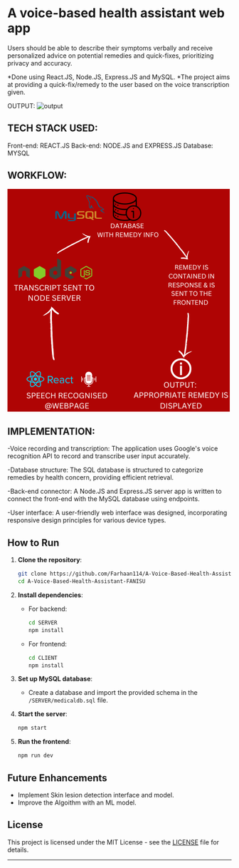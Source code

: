 # A voice-based health assistant web app 

Users should be able to describe their symptoms verbally and receive personalized advice on potential remedies and quick-fixes, prioritizing privacy and accuracy.

*Done using React.JS, Node.JS, Express.JS and MySQL.
*The project aims at providing a quick-fix/remedy to the user based on the voice transcription given.

OUTPUT:
![output](https://github.com/Farhaan114/A-Voice-Based-Health-Assistant-FANISU/assets/110080291/79b21f5d-7cde-49a3-bd59-5c214cd79059)

## TECH STACK USED: 
Front-end: REACT.JS
Back-end: NODE.JS and EXPRESS.JS
Database: MYSQL


## WORKFLOW: 

![FLOW](https://github.com/Farhaan114/A-Voice-Based-Health-Assistant-FANISU/blob/master/CLIENT/src/assets/SPEECH%20RECOGNITION.png)


## IMPLEMENTATION: 

-Voice recording and transcription: The application uses Google's voice recognition API to record and transcribe user input accurately.

-Database structure: The SQL database is structured to categorize remedies by health concern, providing efficient retrieval.

-Back-end connector: A Node.JS and Express.JS server app is written to connect the front-end with the MySQL database using endpoints.

-User interface: A user-friendly web interface was designed, incorporating responsive design principles for various device types.

## How to Run

1. **Clone the repository**:
   ```bash
   git clone https://github.com/Farhaan114/A-Voice-Based-Health-Assistant-FANISU.git
   cd A-Voice-Based-Health-Assistant-FANISU
   ```

2. **Install dependencies**:
   - For backend:
     ```bash
     cd SERVER
     npm install
     ```
   - For frontend:
     ```bash
     cd CLIENT
     npm install
     ```

3. **Set up MySQL database**:
   - Create a database and import the provided schema in the `/SERVER/medicaldb.sql` file.

4. **Start the server**:
   ```bash
   npm start
   ```

5. **Run the frontend**:
   ```bash
   npm run dev
   ```

## Future Enhancements

- Implement Skin lesion detection interface and model.
- Improve the Algoithm with an ML model.

## License

This project is licensed under the MIT License - see the [LICENSE](LICENSE) file for details.

---


